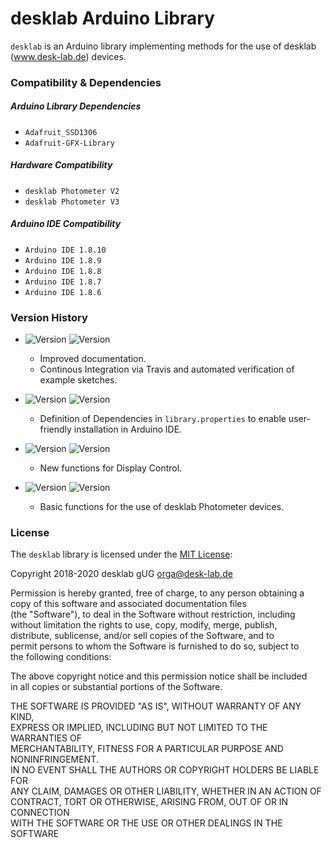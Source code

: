 # desklab Arduino Library

`desklab` is an Arduino library implementing methods for the use of desklab (www.desk-lab.de) devices.


### Compatibility & Dependencies

##### Arduino Library Dependencies
 - `Adafruit_SSD1306`
 - `Adafruit-GFX-Library`

##### Hardware Compatibility
  - `desklab Photometer V2`
  - `desklab Photometer V3`

##### Arduino IDE Compatibility
  - `Arduino IDE 1.8.10`
  - `Arduino IDE 1.8.9`
  - `Arduino IDE 1.8.8`
  - `Arduino IDE 1.8.7`
  - `Arduino IDE 1.8.6`

### Version History
- ![Version](https://img.shields.io/badge/Version-1.1.6-yellow) ![Version](https://img.shields.io/badge/Status-work_in_progress-yellow)
  - Improved documentation.
  - Continous Integration via Travis and automated verification of example sketches.


- ![Version](https://img.shields.io/badge/Version-1.1.5-green) ![Version](https://img.shields.io/badge/Status-released_in_01.2020_(latest)-green)
  - Definition of Dependencies in `library.properties` to enable user-friendly installation in Arduino IDE.


- ![Version](https://img.shields.io/badge/Version-1.1.4-green) ![Version](https://img.shields.io/badge/Status-released_in_12.2019-green)
  - New functions for Display Control.


- ![Version](https://img.shields.io/badge/Version-1.1.4-green) ![Version](https://img.shields.io/badge/Status-released_in_12.2019-green)
  - Basic functions for the use of desklab Photometer devices.



### License

The `desklab` library is licensed under the [MIT License](https://opensource.org/licenses/MIT):

Copyright 2018-2020 desklab gUG <orga@desk-lab.de>  

Permission is hereby granted, free of charge, to any person obtaining a  
copy of this software and associated documentation files  
(the "Software"), to deal in the Software without restriction, including  
without limitation the rights to use, copy, modify, merge, publish,  
distribute, sublicense, and/or sell copies of the Software, and to  
permit persons to whom the Software is furnished to do so, subject to  
the following conditions:  

The above copyright notice and this permission notice shall be included  
in all copies or substantial portions of the Software.  

THE SOFTWARE IS PROVIDED "AS IS", WITHOUT WARRANTY OF ANY KIND,  
EXPRESS OR IMPLIED, INCLUDING BUT NOT LIMITED TO THE WARRANTIES OF  
 MERCHANTABILITY, FITNESS FOR A PARTICULAR PURPOSE AND NONINFRINGEMENT.  
IN NO EVENT SHALL THE AUTHORS OR COPYRIGHT HOLDERS BE LIABLE FOR  
ANY CLAIM, DAMAGES OR OTHER LIABILITY, WHETHER IN AN ACTION OF  
CONTRACT, TORT OR OTHERWISE, ARISING FROM, OUT OF OR IN CONNECTION  
WITH THE SOFTWARE OR THE USE OR OTHER DEALINGS IN THE SOFTWARE  
